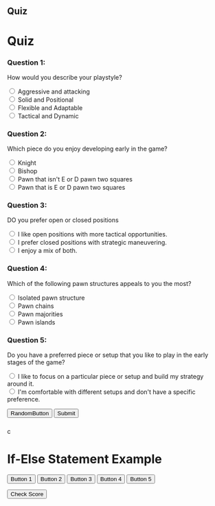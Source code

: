 
## Quiz

<!DOCTYPE html>
<html>
<head>
  <title>Quiz</title>
  <style>
    .question {
      margin-bottom: 10px;
    }
  </style>
</head>
<body>
  <h1>Quiz</h1>
  
  <div class="question">
    <h3>Question 1:</h3>
    <p>How would you describe your playstyle?</p>
    <form>
      <input type="radio" name="q1" value="30"> Aggressive and attacking <br>
      <input type="radio" name="q1" value="40"> Solid and Positional <br>
      <input type="radio" name="q1" value="20"> Flexible and Adaptable  <br>
      <input type="radio" name="q1" value="10"> Tactical and Dynamic <br>
    </form>
  </div>
  
  <div class="question">
    <h3>Question 2:</h3>
    <p>Which piece do you enjoy developing early in the game?</p>
    <form>
      <input type="radio" name="q2" value="40"> Knight <br>
      <input type="radio" name="q2" value="30"> Bishop <br>
      <input type="radio" name="q2" value="20"> Pawn that isn't E or D pawn two squares <br>
      <input type="radio" name="q2" value="10"> Pawn that is E or D pawn two squares <br>
    </form>
  </div>
  
  <div class="question">
    <h3>Question 3:</h3>
    <p>DO you prefer open or closed positions</p>
    <form>
      <input type="radio" name="q3" value="40"> I like open positions with more tactical opportunities.<br>
      <input type="radio" name="q3" value="30"> I prefer closed positions with strategic maneuvering.<br>
      <input type="radio" name="q3" value="20"> I enjoy a mix of both.<br>
    </form>
  </div>

  <div class="question">
    <h3>Question 4:</h3>
    <p>Which of the following pawn structures appeals to you the most?</p>
    <form>
      <input type="radio" name="q4" value="40"> Isolated pawn structure <br>
      <input type="radio" name="q4" value="30"> Pawn chains <br>
      <input type="radio" name="q4" value="20"> Pawn majorities <br>
      <input type="radio" name="q4" value="10"> Pawn islands <br>
    </form>
  </div>

  <div class="question">
    <h3>Question 5:</h3>
    <p>Do you have a preferred piece or setup that you like to play in the early stages of the game?</p>
    <form>
      <input type="radio" name="q5" value="40"> I like to focus on a particular piece or setup and build my strategy around it.  <br>
      <input type="radio" name="q5" value="30"> I'm comfortable with different setups and don't have a specific preference. <br>
    </form>
  </div>

  <button class = "haha" id = 2> RandomButton </button>
  <button onclick="calculateScore()">Submit</button>
  
  <h3 id="score"></h3>
  
  <script>
    function calculateScore() {
      var score = 0;
      
      var q1Answer = document.querySelector('input[name="q1"]:checked');
      if (q1Answer !== null) {
        score += parseInt(q1Answer.value);
      }
      
      var q2Answer = document.querySelector('input[name="q2"]:checked');
      if (q2Answer !== null) {
        score += parseInt(q2Answer.value);
      }
      
      var q3Answer = document.querySelector('input[name="q3"]:checked');
      if (q3Answer !== null) {
        score += parseInt(q3Answer.value);
      }
      
      var q4Answer = document.querySelector('input[name="q4"]:checked');
      if (q4Answer !== null) {
        score += parseInt(q4Answer.value);
      }
      
      var q5Answer = document.querySelector('input[name="q5"]:checked');
      if (q5Answer !== null) {
        score += parseInt(q5Answer.value);
      }
      
      document.getElementById('score').innerHTML = "Total Score: " + score + " points";
      
      var wasteButton = document.getElementByClassName('haha')
      wasteButton.id = score
      var score2 = document.getElementByClassName("haha");
      document.getElementById('score').innerHTML = "Total Score: " + score2.id + " points (v 2.0)";
    }
  </script>
</body>
</html> 

<html>
<head>c
  <title>If-Else Statement Example</title>
  <script>
    function checkScore() {
      // Get the score value from the input field
      var score = document.getElementByClassName("haha").id;
      document.getElementById('score').innerHTML = "Total Score: " + score + " points (v 2.0)";
      // Get the button elements
      var button1 = document.getElementById("button1");
      button1.textContent = 'Ruy Lopez';
      const link = document.createElement('a');
      link.href = '/Chess_Openings/RuyLopez.html';
      link.appendChild(button);
      document.body.appendChild(link);
      //Second Button
      var button2 = document.getElementById("button2");
      button2.textContent = 'London';
      const link = document.createElement('a');
      link.href = '/Chess_Openings/London.html';
      link.appendChild(button);
      document.body.appendChild(link);
      //Second Button
      var button3 = document.getElementById("button3");
      button3.textContent = 'Kings Gambit';
      const link = document.createElement('a');
      link.href = '/Chess_Openings/KingsGambit.html';
      link.appendChild(button);
      document.body.appendChild(link);
      //Second Button
      var button4 = document.getElementById("button4");
      button4.textContent = 'Vienna';
      const link = document.createElement('a');
      link.href = '/Chess_Openings/Vienna.html';
      link.appendChild(button);
      document.body.appendChild(link);
      //Second Button
      var button5 = document.getElementById("button5");
      button5.textContent = 'Scotch';
      const link = document.createElement('a');
      link.href = '/Chess_Openings/Scotch.html';
      link.appendChild(button);
      document.body.appendChild(link);
      //Second Button
      // Check the score range and show the corresponding button
      if (score >= 170) {
        button5.style.display = "block";
      } else if (score >= 150) {
        button4.style.display = "block";
      } else if (score >= 120) {
        button3.style.display = "block";
      } else if (score >= 100) {
        button2.style.display = "block";
      } else {
        button1.style.display = "block";
      }
    }
  </script>
</head>
<body>
  <h1>If-Else Statement Example</h1>

  <button id="button1" style="display: inline;">Button 1</button>
  <button id="button2" style="display: inline;">Button 2</button>
  <button id="button3" style="display: inline;">Button 3</button>
  <button id="button4" style="display: inline;">Button 4</button>
  <button id="button5" style="display: inline;">Button 5</button>

  <button onclick="checkScore()">Check Score</button>
</body>
</html>

